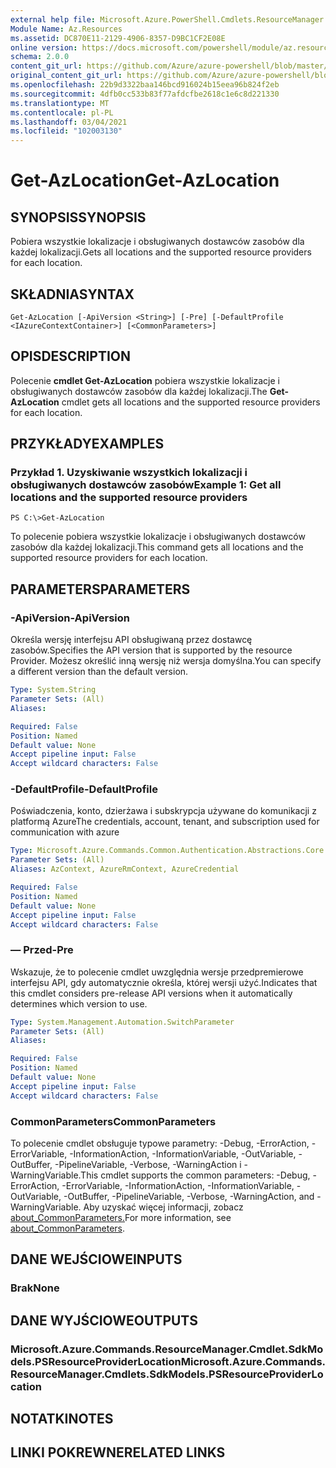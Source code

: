 ```yaml
---
external help file: Microsoft.Azure.PowerShell.Cmdlets.ResourceManager.dll-Help.xml
Module Name: Az.Resources
ms.assetid: DC870E11-2129-4906-8357-D9BC1CF2E08E
online version: https://docs.microsoft.com/powershell/module/az.resources/get-azlocation
schema: 2.0.0
content_git_url: https://github.com/Azure/azure-powershell/blob/master/src/Resources/Resources/help/Get-AzLocation.md
original_content_git_url: https://github.com/Azure/azure-powershell/blob/master/src/Resources/Resources/help/Get-AzLocation.md
ms.openlocfilehash: 22b9d3322baa146bcd916024b15eea96b824f2eb
ms.sourcegitcommit: 4dfb0cc533b83f77afdcfbe2618c1e6c8d221330
ms.translationtype: MT
ms.contentlocale: pl-PL
ms.lasthandoff: 03/04/2021
ms.locfileid: "102003130"
---
```

# <span data-ttu-id="28a26-101">Get-AzLocation</span><span class="sxs-lookup"><span data-stu-id="28a26-101">Get-AzLocation</span></span>

## <span data-ttu-id="28a26-102">SYNOPSIS</span><span class="sxs-lookup"><span data-stu-id="28a26-102">SYNOPSIS</span></span>
<span data-ttu-id="28a26-103">Pobiera wszystkie lokalizacje i obsługiwanych dostawców zasobów dla każdej lokalizacji.</span><span class="sxs-lookup"><span data-stu-id="28a26-103">Gets all locations and the supported resource providers for each location.</span></span>

## <span data-ttu-id="28a26-104">SKŁADNIA</span><span class="sxs-lookup"><span data-stu-id="28a26-104">SYNTAX</span></span>

```
Get-AzLocation [-ApiVersion <String>] [-Pre] [-DefaultProfile <IAzureContextContainer>] [<CommonParameters>]
```

## <span data-ttu-id="28a26-105">OPIS</span><span class="sxs-lookup"><span data-stu-id="28a26-105">DESCRIPTION</span></span>
<span data-ttu-id="28a26-106">Polecenie **cmdlet Get-AzLocation** pobiera wszystkie lokalizacje i obsługiwanych dostawców zasobów dla każdej lokalizacji.</span><span class="sxs-lookup"><span data-stu-id="28a26-106">The **Get-AzLocation** cmdlet gets all locations and the supported resource providers for each location.</span></span>

## <span data-ttu-id="28a26-107">PRZYKŁADY</span><span class="sxs-lookup"><span data-stu-id="28a26-107">EXAMPLES</span></span>

### <span data-ttu-id="28a26-108">Przykład 1. Uzyskiwanie wszystkich lokalizacji i obsługiwanych dostawców zasobów</span><span class="sxs-lookup"><span data-stu-id="28a26-108">Example 1: Get all locations and the supported resource providers</span></span>
```
PS C:\>Get-AzLocation
```

<span data-ttu-id="28a26-109">To polecenie pobiera wszystkie lokalizacje i obsługiwanych dostawców zasobów dla każdej lokalizacji.</span><span class="sxs-lookup"><span data-stu-id="28a26-109">This command gets all locations and the supported resource providers for each location.</span></span>

## <span data-ttu-id="28a26-110">PARAMETERS</span><span class="sxs-lookup"><span data-stu-id="28a26-110">PARAMETERS</span></span>

### <span data-ttu-id="28a26-111">-ApiVersion</span><span class="sxs-lookup"><span data-stu-id="28a26-111">-ApiVersion</span></span>
<span data-ttu-id="28a26-112">Określa wersję interfejsu API obsługiwaną przez dostawcę zasobów.</span><span class="sxs-lookup"><span data-stu-id="28a26-112">Specifies the API version that is supported by the resource Provider.</span></span>
<span data-ttu-id="28a26-113">Możesz określić inną wersję niż wersja domyślna.</span><span class="sxs-lookup"><span data-stu-id="28a26-113">You can specify a different version than the default version.</span></span>

```yaml
Type: System.String
Parameter Sets: (All)
Aliases:

Required: False
Position: Named
Default value: None
Accept pipeline input: False
Accept wildcard characters: False
```

### <span data-ttu-id="28a26-114">-DefaultProfile</span><span class="sxs-lookup"><span data-stu-id="28a26-114">-DefaultProfile</span></span>
<span data-ttu-id="28a26-115">Poświadczenia, konto, dzierżawa i subskrypcja używane do komunikacji z platformą Azure</span><span class="sxs-lookup"><span data-stu-id="28a26-115">The credentials, account, tenant, and subscription used for communication with azure</span></span>

```yaml
Type: Microsoft.Azure.Commands.Common.Authentication.Abstractions.Core.IAzureContextContainer
Parameter Sets: (All)
Aliases: AzContext, AzureRmContext, AzureCredential

Required: False
Position: Named
Default value: None
Accept pipeline input: False
Accept wildcard characters: False
```

### <span data-ttu-id="28a26-116">— Przed</span><span class="sxs-lookup"><span data-stu-id="28a26-116">-Pre</span></span>
<span data-ttu-id="28a26-117">Wskazuje, że to polecenie cmdlet uwzględnia wersje przedpremierowe interfejsu API, gdy automatycznie określa, której wersji użyć.</span><span class="sxs-lookup"><span data-stu-id="28a26-117">Indicates that this cmdlet considers pre-release API versions when it automatically determines which version to use.</span></span>

```yaml
Type: System.Management.Automation.SwitchParameter
Parameter Sets: (All)
Aliases:

Required: False
Position: Named
Default value: None
Accept pipeline input: False
Accept wildcard characters: False
```

### <span data-ttu-id="28a26-118">CommonParameters</span><span class="sxs-lookup"><span data-stu-id="28a26-118">CommonParameters</span></span>
<span data-ttu-id="28a26-119">To polecenie cmdlet obsługuje typowe parametry: -Debug, -ErrorAction, -ErrorVariable, -InformationAction, -InformationVariable, -OutVariable, -OutBuffer, -PipelineVariable, -Verbose, -WarningAction i -WarningVariable.</span><span class="sxs-lookup"><span data-stu-id="28a26-119">This cmdlet supports the common parameters: -Debug, -ErrorAction, -ErrorVariable, -InformationAction, -InformationVariable, -OutVariable, -OutBuffer, -PipelineVariable, -Verbose, -WarningAction, and -WarningVariable.</span></span> <span data-ttu-id="28a26-120">Aby uzyskać więcej informacji, zobacz [about_CommonParameters.](http://go.microsoft.com/fwlink/?LinkID=113216)</span><span class="sxs-lookup"><span data-stu-id="28a26-120">For more information, see [about_CommonParameters](http://go.microsoft.com/fwlink/?LinkID=113216).</span></span>

## <span data-ttu-id="28a26-121">DANE WEJŚCIOWE</span><span class="sxs-lookup"><span data-stu-id="28a26-121">INPUTS</span></span>

### <span data-ttu-id="28a26-122">Brak</span><span class="sxs-lookup"><span data-stu-id="28a26-122">None</span></span>

## <span data-ttu-id="28a26-123">DANE WYJŚCIOWE</span><span class="sxs-lookup"><span data-stu-id="28a26-123">OUTPUTS</span></span>

### <span data-ttu-id="28a26-124">Microsoft.Azure.Commands.ResourceManager.Cmdlet.SdkModels.PSResourceProviderLocation</span><span class="sxs-lookup"><span data-stu-id="28a26-124">Microsoft.Azure.Commands.ResourceManager.Cmdlets.SdkModels.PSResourceProviderLocation</span></span>

## <span data-ttu-id="28a26-125">NOTATKI</span><span class="sxs-lookup"><span data-stu-id="28a26-125">NOTES</span></span>

## <span data-ttu-id="28a26-126">LINKI POKREWNE</span><span class="sxs-lookup"><span data-stu-id="28a26-126">RELATED LINKS</span></span>
